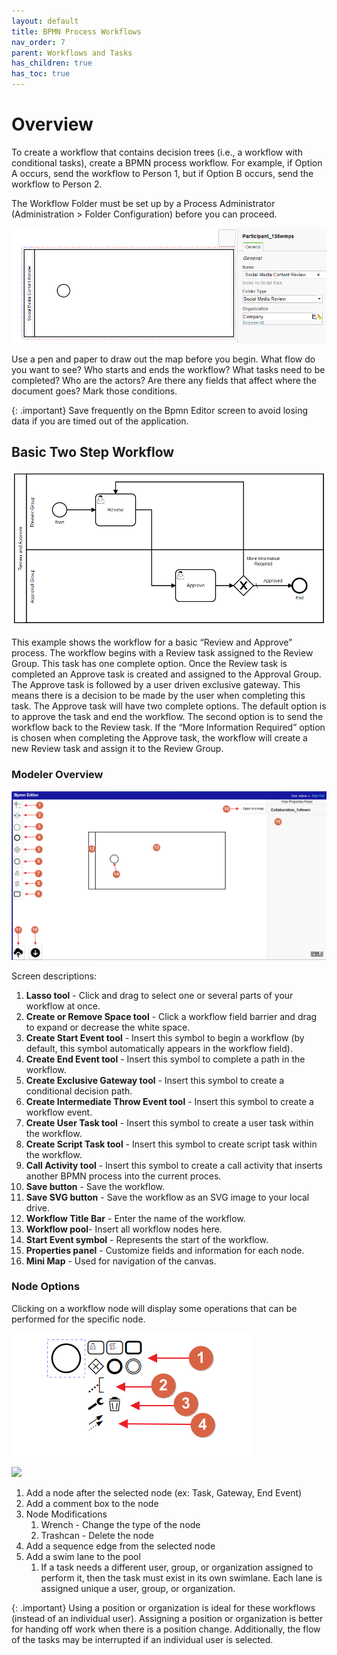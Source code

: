 ```yaml
---
layout: default
title: BPMN Process Workflows
nav_order: 7
parent: Workflows and Tasks
has_children: true
has_toc: true
---
```

# Overview
To create a workflow that contains decision trees (i.e., a workflow with conditional tasks), create a BPMN process workflow. For example, if Option A occurs, send the workflow to Person 1, but if Option B occurs, send the workflow to Person 2.

The Workflow Folder must be set up by a Process Administrator (Administration > Folder Configuration) before you can proceed.

![](/assets/images/bpmn-naming-your-workflow-template.PNG)

Use a pen and paper to draw out the map before you begin. What flow do you want to see? Who starts and ends the workflow? What tasks need to be completed? Who are the actors? Are there any fields that affect where the document goes? Mark those conditions.

{: .important}
Save frequently on the Bpmn Editor screen to avoid losing data if you are timed out of the application.

## Basic Two Step Workflow
![](/assets/images/bpmn-basic-workflow-example.png)

This example shows the workflow for a basic “Review and Approve” process. The workflow begins with a Review task assigned to the Review Group. This task has one complete option. Once the Review task is completed an Approve task is created and assigned to the Approval Group. The Approve task is followed by a user driven exclusive gateway. This means there is a decision to be made by the user when completing this task. The Approve task will have two complete options. The default option is to approve the task and end the workflow. The second option is to send the workflow back to the Review task. If the “More Information Required” option is chosen when completing the Approve task, the workflow will create a new Review task and assign it to the Review Group.

### Modeler Overview  
![Bpmn Editor Screen](/assets/images/bpmn-editor-screen%20-%20callouts.png "Bpmn Editor Screen")

Screen descriptions:
1. **Lasso tool** - Click and drag to select one or several parts of your workflow at once.
2. **Create or Remove Space tool** - Click a workflow field barrier and drag to expand or decrease the white space.
3. **Create Start Event tool** - Insert this symbol to begin a workflow (by default, this symbol automatically appears in the workflow field).
4. **Create End Event tool** - Insert this symbol to complete a path in the workflow.
5. **Create Exclusive Gateway tool** - Insert this symbol to create a conditional decision path.
6. **Create Intermediate Throw Event tool** - Insert this symbol to create a workflow event.
7. **Create User Task tool** - Insert this symbol to create a user task within the workflow.
8. **Create Script Task tool** - Insert this symbol to create script task within the workflow.
9. **Call Activity tool** - Insert this symbol to create a call activity that inserts another BPMN process into the current proces.
10. **Save button** - Save the workflow.
11. **Save SVG button** - Save the workflow as an SVG image to your local drive.
12. **Workflow Title Bar** - Enter the name of the workflow.
13. **Workflow pool**- Insert all workflow nodes here.
14. **Start Event symbol** - Represents the start of the workflow.
15. **Properties panel** - Customize fields and information for each node.
16. **Mini Map** - Used for navigation of the canvas.

### Node Options
Clicking on a workflow node will display some operations that can be performed for the specific node.

![](/assets/images/bpmn-node-options.png)

![](/assets/images/bpmn-swimlane-options.png)

1. Add a node after the selected node (ex: Task, Gateway, End Event)
2. Add a comment box to the node
3. Node Modifications
    1. Wrench - Change the type of the node
    2. Trashcan - Delete the node
4. Add a sequence edge from the selected node
5. Add a swim lane to the pool
    1. If a task needs a different user, group, or organization assigned to perform it, then the task must exist in its own swimlane. Each lane is assigned unique a user, group, or organization.

{: .important}
Using a position or organization is ideal for these workflows (instead of an individual user). Assigning a position or organization is better for handing off work when there is a position change. Additionally, the flow of the tasks may be interrupted if an individual user is selected.